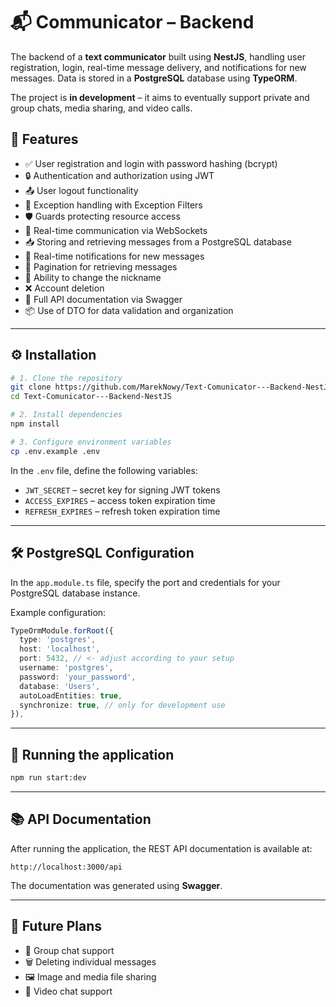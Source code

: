 

# 📬 Communicator – Backend

The backend of a **text communicator** built using **NestJS**, handling user registration, login, real-time message delivery, and notifications for new messages. Data is stored in a **PostgreSQL** database using **TypeORM**.

The project is **in development** – it aims to eventually support private and group chats, media sharing, and video calls.

## 🚀 Features

- ✅ User registration and login with password hashing (bcrypt)
- 🔒 Authentication and authorization using JWT
- 📤 User logout functionality
- 🧾 Exception handling with Exception Filters
- 🛡️ Guards protecting resource access
- 📡 Real-time communication via WebSockets
- 📥 Storing and retrieving messages from a PostgreSQL database
- 📢 Real-time notifications for new messages
- 📄 Pagination for retrieving messages
- 👤 Ability to change the nickname
- ❌ Account deletion
- 📑 Full API documentation via Swagger
- 📦 Use of DTO for data validation and organization

---

## ⚙️ Installation

```bash
# 1. Clone the repository
git clone https://github.com/MarekNowy/Text-Comunicator---Backend-NestJS.git
cd Text-Comunicator---Backend-NestJS

# 2. Install dependencies
npm install

# 3. Configure environment variables
cp .env.example .env
```

In the `.env` file, define the following variables:

- `JWT_SECRET` – secret key for signing JWT tokens  
- `ACCESS_EXPIRES` – access token expiration time  
- `REFRESH_EXPIRES` – refresh token expiration time  

---

## 🛠️ PostgreSQL Configuration

In the `app.module.ts` file, specify the port and credentials for your PostgreSQL database instance.

Example configuration:

```ts
TypeOrmModule.forRoot({
  type: 'postgres',
  host: 'localhost',
  port: 5432, // <- adjust according to your setup
  username: 'postgres',
  password: 'your_password',
  database: 'Users',
  autoLoadEntities: true,
  synchronize: true, // only for development use
}),
```

---

## 🏃 Running the application

```bash
npm run start:dev
```

---

## 📚 API Documentation

After running the application, the REST API documentation is available at:

```
http://localhost:3000/api
```

The documentation was generated using **Swagger**.

---

## 🧩 Future Plans

- 💬 Group chat support  
- 🗑️ Deleting individual messages  
- 🖼️ Image and media file sharing  
- 🎥 Video chat support  



